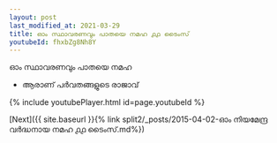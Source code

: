 ```yaml
---
layout: post
last_modified_at: 2021-03-29
title: ഓം സ്ഥാവരണവും പാതയെ നമഹ ൧൧ ടൈംസ്
youtubeId: fhxbZg8Nh8Y
---
```

 
 
 ഓം സ്ഥാവരണവും പാതയെ നമഹ 
 
 -  ആരാണ് പർവതങ്ങളുടെ രാജാവ് 
 
  
 
  
 
 
 
 
 
 


{% include youtubePlayer.html id=page.youtubeId %}
 
[Next]({{ site.baseurl }}{% link  split2/_posts/2015-04-02-ഓം നിയമേന്ദ്ര വർദ്ധനായ നമഹ ൧൧ ടൈംസ്.md%})
 
